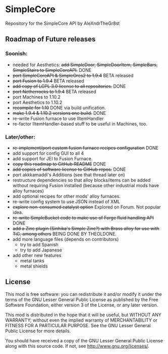 SimpleCore
==========

Repository for the SimpleCore API by AleXndrTheGr8st


Roadmap of Future releases
--------------------------

### Soonish:

- needed for Aesthetics: ~~add SimpleDoor, SimpleDoorItem, SimpleBars, SimpleStairs to SimpleCoreAPI.~~ DONE
- ~~port SimpleCoreAPI & SimpleOres2 to 1.9.4~~ BETA released
- ~~port Fusion to 1.9.4~~  BETA released
- ~~add copy of LGPL 3.0 license to all repositories.~~ DONE
- ~~port Netherrocks to 1.9.4~~  BETA released
- port Machines to 1.10.2
- port Aesthetics to 1.10.2
- ~~recompile for 1.10~~ DONE via build unification.
- ~~make 1.9.4 & 1.10.2 versions one build.~~ DONE
- re-write Fusion furnace to use IItemHandler
- re-factor IItemHandler-based stuff to be useful in Machines, too.

### Later/other:

- ~~re-implement/port custom fusion furnace recipes configuration~~ DONE
- add support for config GUI to all 4
- add support for JEI to Fusion Furnace.
- ~~copy this roadmap to GitHub README~~ DONE
- ~~add copies of software license to GitHub repos.~~ DONE
- port akkkamaddi's Additions (see that thread later on)
- restructure dependencies so that alloy blocks/items can be added without
requiring Fusion installed (because other industrial mods have alloy furnaces)
- add optional recipes for other mods' alloy furnaces.
- re-write config system to use JSON instead of XML
- ~~explore non-consumed catalyst option~~ Explored on Forum. Not popular idea.
- ~~re-write SimpleBucket code to make use of Forge fluid handling API~~ DONE
- ~~add a Zinc plugin (Sinhika's Simple Zinc?) with Brass alloy for use with
TiC, among others~~ BEING DONE BY THEOLDONE.
- add more language files (depends on contributors)
  + try to add Spanish
  + try to add Japanese
- add other new features
  + metal tanks
  + metal shields

License
-------

This mod is free software: you can redistribute it and/or modify it under the
terms of the GNU Lesser General Public License as published by the Free
Software Foundation, either version 3 of the License, or any later version.

This mod is distributed in the hope that it will be useful, but WITHOUT ANY
WARRANTY; without even the implied warranty of MERCHANTABILITY or FITNESS FOR A
PARTICULAR PURPOSE.  See the GNU Lesser General Public License for more
details.

You should have received a copy of the GNU Lesser General Public License along
with this source code.  If not, see <http://www.gnu.org/licenses/>.
